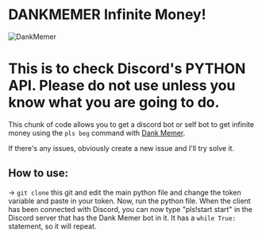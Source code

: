 # DANKMEMER Infinite Money!

![DankMemer](https://i.imgflip.com/151ox1.jpg)

# This is to check Discord's PYTHON API. Please do not use unless you know what you are going to do.

This chunk of code allows you to get a discord bot or self bot to get infinite money using the `pls beg` command with [Dank Memer](https://dankmemer.lol).

If there's any issues, obviously create a new issue and I'll try solve it.

## How to use:

-> `git clone` this git and edit the main python file and change the token variable and paste in your token. Now, run the python file. When the client has been connected with Discord, you can now type "pls!start start" in the Discord server that has the Dank Memer bot in it. It has a `while True:` statement, so it will repeat.

